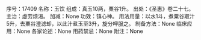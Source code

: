 序号：17409
名称：玉饮
组成：真玉10两，粟谷1升。
出处：《圣惠》卷二十七。
主治：虚劳烦渴。
加减：None
功效：镇心神。
用法用量：以水1斗，煮粟谷取汁5升，去粟谷澄滤却，以此汁煮玉至3升，旋分呷服之。
制备方法：None
临床应用：None
各家论述：None
用药禁忌：None
附注：None
